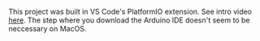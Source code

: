 This project was built in VS Code's PlatformIO extension. See intro video [here](https://www.youtube.com/watch?v=dany7ae_0ks). The step where you download the Arduino IDE doesn't seem to be neccessary on MacOS.
